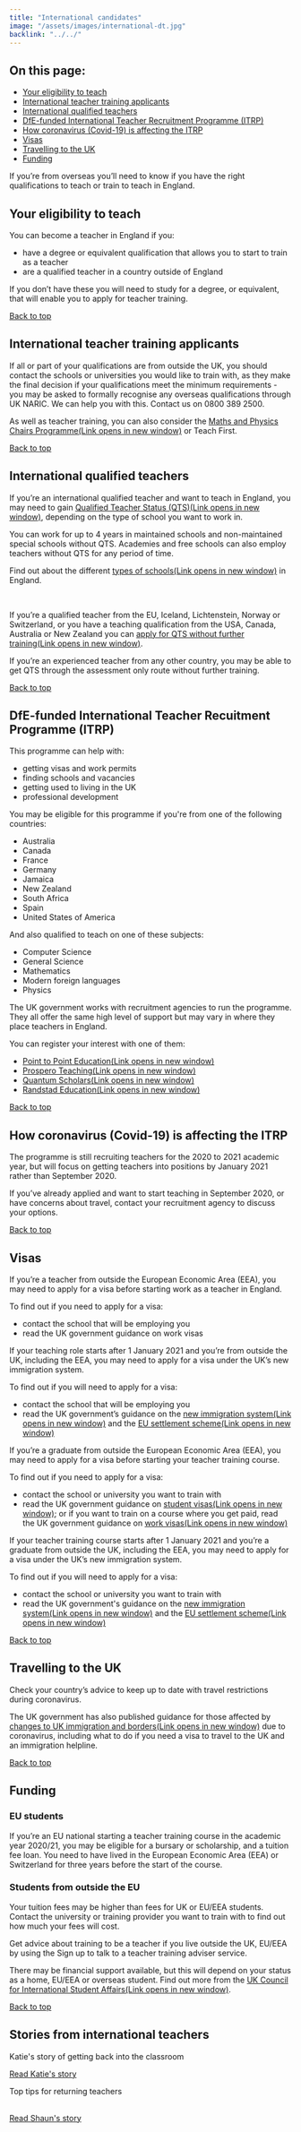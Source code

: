 ```yaml
---
title: "International candidates"
image: "/assets/images/international-dt.jpg"
backlink: "../../"
---
```

<div class="content__right">
  <div class="link-block link-block--jump">
    <h2 id="top" class="link-block__header">On this page:</h2>
    <ul class="link-block__list">
      <li><a href="#your-eligibility-to-teach">Your eligibility to teach</a></li>
      <li><a href="#international-teacher-training-applicants">International teacher training applicants</a></li>
      <li><a href="#international-qualified-teachers">International qualified teachers</a></li>
       <li><a href="#dfe-funded-international-teacher-recruitment-programme">DfE-funded International Teacher Recruitment Programme (ITRP)</a></li>
        <li><a href="#how-coronavirus-is-affecting-the-ITRP">How coronavirus (Covid-19) is affecting the ITRP</a></li>
        <li><a href="#visas">Visas</a></li>
        <li><a href="#travelling-to-the-uk">Travelling to the UK</a></li>
        <li><a href="#funding">Funding</a></li>
    </ul>
  </div>
</div>

<div class="content__left">
  <p>If you’re from overseas you’ll need to know if you have the right qualifications to teach or train to teach in England.</p>
  <h2 id="your-eligibility-to-teach">Your eligibility to teach</h2>
  <p>You can become a teacher in England if you:</p>
  <ul>
    <li><span>have a degree or equivalent qualification that allows you to start to train as a teacher</span></li>
    <li><span>are a qualified teacher in a country outside of England</span></li>
  </ul>
  <p>If you don’t have these you will need to study for a degree, or equivalent, that will enable you to apply for teacher training.</p>
  
  <p><a href="#top">Back to top</a></p>
  
<h2 id="international-teacher-training-applicants">International teacher training applicants</h2>
  
  <p>If all or part of your qualifications are from outside the UK, you should contact the schools or universities you would like to train with, as they make the final decision if your qualifications meet the minimum requirements -  you may be asked to formally recognise any overseas qualifications through UK NARIC. We can help you with this. Contact us on 0800 389 2500.</p>
  
  <p>As well as teacher training, you can also consider the <a href="https://researchersinschools.org/about/maths-and-physics-chairs-programme/"  target="_blank" rel="noopener noreferrer">Maths and Physics Chairs Programme<span class="govuk-visually-hidden">(Link opens in new
window)</span><i class="icon icon-external"></i></a> or Teach First.</p>
  
  
  <p><a href="#top">Back to top</a></p>
  
<h2 id="international-qualified-teachers">International qualified teachers</h2>
<p>If you’re an international qualified teacher and want to teach in England, you may need to gain <a href="https://www.gov.uk/guidance/qualified-teacher-status-qts"  target="_blank" rel="noopener noreferrer">Qualified Teacher Status (QTS)<span class="govuk-visually-hidden">(Link opens in new
window)</span><i class="icon icon-external"></i></a>, depending on the type of school you want to work in.</p>
<p>You can work for up to 4 years in maintained schools and non-maintained special schools without QTS. Academies and free schools can also employ teachers without QTS for any period of time.</p>
<p>Find out about the different <a href="https://www.gov.uk/types-of-school"  target="_blank" rel="noopener noreferrer">types of schools<span class="govuk-visually-hidden">(Link opens in new
window)</span><i class="icon icon-external"></i></a> in England.</p>
<br/>
<p>If you’re a qualified teacher from the EU, Iceland, Lichtenstein, Norway or Switzerland, or you have a teaching qualification from the USA, Canada, Australia or New Zealand you can <a href="https://www.gov.uk/guidance/qualified-teacher-status-qts"  target="_blank" rel="noopener noreferrer">apply for QTS without further training<span class="govuk-visually-hidden">(Link opens in new
window)</span><i class="icon icon-external"></i></a>.</p>
<p>
If you’re an experienced teacher from any other country, you may be able to get QTS through the assessment only route without further training.</p>

<p><a href="#top">Back to top</a></p>

<h2 id="dfe-funded-international-teacher-recruitment-programme">DfE-funded International Teacher Recuitment Programme (ITRP)</h2>
<p>This programme can help with:
</p>
<ul>
  <li><span>getting visas and work permits</span></li>
  <li><span>finding schools and vacancies</span></li>
  <li><span>getting used to living in the UK</span></li>
  <li><span>professional development</span></li>
</ul>
<p>You may be eligible for this programme if you're from one of the following countries:
</p>
<ul>
<li><span>Australia</span></li>
<li><span>Canada</span></li>
<li><span>France</span></li>
<li><span>Germany</span></li>
<li><span>Jamaica</span></li>
<li><span>New Zealand</span></li>
<li><span>South Africa</span></li>
<li><span>Spain</span></li>
<li><span>United States of America</span></li>
</ul>
<p>And also qualified to teach on one of these subjects:</p>
<ul>
<li><span>Computer Science</span></li>
<li><span>General Science</span></li>
<li><span>Mathematics</span></li>
<li><span>Modern foreign languages</span></li>
<li><span>Physics</span></li>
</ul>
<p>The UK government works with recruitment agencies to run the programme. They all offer the same high level of support but may vary in where they place teachers in England.</p>
<p>You can register your interest with one of them:</p>
<ul>
<li><span><a href="https://www.pointtopointeducation.com/department-for-education-endorsement/"  target="_blank" rel="noopener noreferrer">Point to Point Education<span class="govuk-visually-hidden">(Link opens in new
window)</span><i class="icon icon-external"></i></a></span></li>
<li><span><a href="https://prosperoteaching.com/campaigns/teachuk/"  target="_blank" rel="noopener noreferrer">Prospero Teaching<span class="govuk-visually-hidden">(Link opens in new
window)</span><i class="icon icon-external"></i></a></span></li>
<li><span><a href="https://www.quantum-scholars.co.uk/"  target="_blank" rel="noopener noreferrer">Quantum Scholars<span class="govuk-visually-hidden">(Link opens in new
window)</span><i class="icon icon-external"></i></a></span></li>
<li><span><a href="https://www.randstad.co.uk/job-seeker/areas-of-expertise/education/stem-registration/?utm_source=DfE%20website&utm_medium=STEM%20candidate%20page&utm_campaign=DfE%20website"  target="_blank" rel="noopener noreferrer">Randstad Education<span class="govuk-visually-hidden">(Link opens in new
window)</span><i class="icon icon-external"></i></a></span></li>
</ul>

<p><a href="#top">Back to top</a></p>

<h2 id="how-coronavirus-is-affecting-the-ITRP">How coronavirus (Covid-19) is affecting the ITRP</h2>
<p>The programme is still recruiting teachers for the 2020 to 2021 academic year, but will focus on getting teachers into positions by January 2021 rather than September 2020.
</p>
<p>
If you’ve already applied and want to start teaching in September 2020, or have concerns about travel, contact your recruitment agency to discuss your options.</p>

<p><a href="#top">Back to top</a></p>

<h2 id="visas">Visas</h2>
<p>
If you’re a teacher from outside the European Economic Area (EEA), you may need to apply for a visa before starting work as a teacher in England.
</p>
<p>
To find out if you need to apply for a visa:
</p>
<ul>
<li><span>contact the school that will be employing you</span></li>
<li><span>read the UK government guidance on work visas</span></li>
</ul>

<p>If your teaching role starts after 1 January 2021 and you’re from outside the UK, including the EEA, you may need to apply for a visa under the UK’s new immigration system.
</p>
<p>
To find out if you will need to apply for a visa:</p>
<ul>
<li><span>contact the school that will be employing you</span></li>
<li><span>read the UK government’s guidance on the <a href="https://www.gov.uk/guidance/new-immigration-system-what-you-need-to-know"  target="_blank" rel="noopener noreferrer">new immigration system<span class="govuk-visually-hidden">(Link opens in new
window)</span><i class="icon icon-external"></i></a> and the <a href="https://www.gov.uk/guidance/new-immigration-system-what-you-need-to-know#eu-citizens-living-in-the-uk-by-31-december-2020"  target="_blank" rel="noopener noreferrer">EU settlement scheme<span class="govuk-visually-hidden">(Link opens in new
window)</span><i class="icon icon-external"></i></a></span></li>
</ul>
<p>If you’re a graduate from outside the European Economic Area (EEA), you may need to apply for a visa before starting your teacher training course.</p>
<p>To find out if you need to apply for a visa:</p>
<ul>
<li><span>contact the school or university you want to train with</span></li>
<li><span>read the UK government guidance on <a href="https://www.gov.uk/browse/visas-immigration/student-visas"  target="_blank" rel="noopener noreferrer">student visas<span class="govuk-visually-hidden">(Link opens in new
window)</span><i class="icon icon-external"></i></a>; or if you want to train on a course where you get paid, read the UK government guidance on <a href="https://www.gov.uk/browse/visas-immigration/work-visas"  target="_blank" rel="noopener noreferrer">work visas<span class="govuk-visually-hidden">(Link opens in new
window)</span><i class="icon icon-external"></i></a></span></li>
</ul>
<p>
If your teacher training course starts after 1 January 2021 and you’re a graduate from outside the UK, including the EEA, you may need to apply for a visa under the UK’s new immigration system.</p>
<p>
To find out if you will need to apply for a visa:
</p>
<ul>
<li><span>contact the school or university you want to train with</span></li>
<li><span>read the UK government's guidance on the <a href="https://www.gov.uk/guidance/new-immigration-system-what-you-need-to-know"  target="_blank" rel="noopener noreferrer">new immigration system<span class="govuk-visually-hidden">(Link opens in new
window)</span><i class="icon icon-external"></i></a> and the <a href="https://www.gov.uk/guidance/new-immigration-system-what-you-need-to-know#eu-citizens-living-in-the-uk-by-31-december-2020"  target="_blank" rel="noopener noreferrer">EU settlement scheme<span class="govuk-visually-hidden">(Link opens in new
window)</span><i class="icon icon-external"></i></a></span></li>
</ul>

<p><a href="#top">Back to top</a></p>

<h2 id="travelling-to-the-uk">Travelling to the UK</h2>
<p>Check your country’s advice to keep up to date with travel restrictions during coronavirus.</p>
<p>The UK government has also published guidance for those affected by <a href="https://www.gov.uk/government/collections/coronavirus-covid-19-immigration-and-borders"  target="_blank" rel="noopener noreferrer">changes to UK immigration and borders<span class="govuk-visually-hidden">(Link opens in new
window)</span><i class="icon icon-external"></i></a> due to coronavirus, including what to do if you need a visa to travel to the UK and an immigration helpline.</p>


<p><a href="#top">Back to top</a></p>

<h2 id="funding">Funding</h2>
<h3>EU students</h3>
<p>
If you’re an EU national starting a teacher training course in the academic year 2020/21, you may be eligible for a bursary or scholarship, and a tuition fee loan. You need to have lived in the European Economic Area (EEA) or Switzerland for three years before the start of the course.</p>

<h3>Students from outside the EU</h3>
<p>
Your tuition fees may be higher than fees for UK or EU/EEA students. Contact the university or training provider you want to train with to find out how much your fees will cost.
</p>
<p>
Get advice about training to be a teacher if you live outside the UK, EU/EEA by using the Sign up to talk to a teacher training adviser service.
</p>
<p>
There may be financial support available, but this will depend on your status as a home, EU/EEA or overseas student. Find out more from the <a href="https://www.ukcisa.org.uk/"  target="_blank" rel="noopener noreferrer">UK Council for International Student Affairs<span class="govuk-visually-hidden">(Link opens in new
window)</span><i class="icon icon-external"></i></a>.
</p>

<p><a href="#top">Back to top</a></p>

<h2>Stories from international teachers</h2> 
<div class="stories-inline">
    <div class="stories-inline__block">
      <a href="/life-as-a-teacher/my-story-into-teaching/international-career-changers/returning-to-teaching-with-international-experience">
        <div class="stories-inline__block__thumb" style="background-image:url('/assets/images/stories/stories-katie.png')"></div>
      </a>
      <div class="stories-inline__block__content">
        <p>Katie's story of getting back into the classroom</p>
        <a class="git-link" href="/life-as-a-teacher/my-story-into-teaching/international-career-changers/returning-to-teaching-with-international-experience">Read Katie's story</a>
      </div>
    </div>
    <div class="stories-inline__block">
      <a href="/life-as-a-teacher/my-story-into-teaching/international-career-changers/returning-to-teaching-with-support-from-an-adviser">
        <div class="stories-inline__block__thumb" style="background-image:url('/assets/images/stories/stories-shaun.jpg')"></div>
      </a>
      <div class="stories-inline__block__content">
        <p>Top tips for returning teachers</p>
        <a class="git-link" href="/life-as-a-teacher/my-story-into-teaching/international-career-changers/returning-to-teaching-with-support-from-an-adviser">
        <br/>
        Read Shaun's story</a>
      </div>
    </div>
  </div>
</div>
  








  
  






